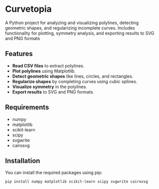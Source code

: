 # Curvetopia
A Python project for analyzing and visualizing polylines, detecting geometric shapes, and regularizing incomplete curves. Includes functionality for plotting, symmetry analysis, and exporting results to SVG and PNG formats
## Features
- **Read CSV files** to extract polylines.
- **Plot polylines** using Matplotlib.
- **Detect geometric shapes** like lines, circles, and rectangles.
- **Regularize shapes** by completing curves using cubic splines.
- **Visualize symmetry** in the polylines.
- **Export results** to SVG and PNG formats.

## Requirements
- numpy
- matplotlib
- scikit-learn
- scipy
- svgwrite
- cairosvg

## Installation
You can install the required packages using pip:
```bash
pip install numpy matplotlib scikit-learn scipy svgwrite cairosvg
